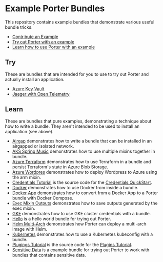 # Example Porter Bundles

This repository contains example bundles that demonstrate various useful bundle tricks.

* [Contribute an Example](./CONTRIBUTING.md)
* [Try out Porter with an example](#try)
* [Learn how to use Porter with an example](#learn)

## Try

These are bundles that are intended for you to use to try out Porter and actually install an application.

* [Azure Key Vault](/azure-keyvault/)
* [Jaeger with Open Telemetry](/otel-jaeger/)

## Learn

These are bundles that pure examples, demonstrating a technique about how to write a bundle.
They aren't intended to be used to install an application (see above).

* [Airgap](/airgap/) demonstrates how to write a bundle that can be installed in an airgapped or isolated network.
* [AKS Spring Music](/aks-spring-music/) demonstrates how to use multiple mixins together in bundle.
* [Azure Terraform](/azure-terraform/) demonstrates how to use Terraform in a bundle and persist Terraform's state in Azure Blob Storage.
* [Azure Wordpres](/azure-wordpress/) demonstrates how to deploy Wordpress to Azure using the arm mixin.
* [Credentials Tutorial](/credentials-tutorial/) is the source code for the [Credentials QuickStart](https://getporter.org/quickstart/credentials).
* [Docker](/docker/) demonstrates how to use Docker from inside a bundle.
* [Docker App](/dockerapp/) demonstrates how to convert from a Docker App to a Porter bundle with Docker Compose.
* [Exec Mixin Outputs](/exec-outputs) demonstrates how to save outputs generated by the exec mixin.
* [GKE](/gke/) demonstrates how to use GKE cluster credentials with a bundle.
* [Hello](/hello/) is a hello world bundle for trying out Porter.
* [Helm Multi-Arch](/helm-multiarch/) demonstrates how Porter can deploy a multi-arch image with Helm.
* [Kubernetes](/kubernetes/) demonstrates how to use a Kubernetes kubeconfig with a bundle.
* [Plugings Tutorial](/plugins-tutorial/) is the source code for the [Plugins Tutorial](https://getporter.org/plugins/tutorial/).
* [Sensitive Data](/sensitive-data/) is a example bundle for trying out Porter to work with bundles that contains sensitive data.
